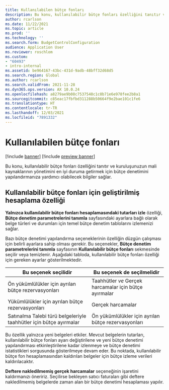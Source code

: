 ```yaml
---
title: Kullanılabilen bütçe fonları
description: Bu konu, kullanılabilir bütçe fonları özelliğini tanıtır ve kuruluşunuzun mali kaynaklarının yönetimini en iyi duruma getirmek için bütçe denetimini yapılandırmanıza yardımcı olabilecek bilgiler sağlar.
author: rcarlson
ms.date: 11/22/2021
ms.topic: article
ms.prod: ''
ms.technology: ''
ms.search.form: BudgetControlConfiguration
audience: Application User
ms.reviewer: roschlom
ms.custom:
- "60493"
- intro-internal
ms.assetid: be964167-43bc-431d-9adb-48bff32d68d5
ms.search.region: Global
ms.author: rcarlson
ms.search.validFrom: 2021-11-28
ms.dyn365.ops.version: AX 10.0.24
ms.openlocfilehash: a8279ae9b08c7537548c1c8b71e6e978fee2b8a1
ms.sourcegitcommit: c85eac17fbfbd311288b50664f9e2bae101c1fe6
ms.translationtype: HT
ms.contentlocale: tr-TR
ms.lasthandoff: 12/03/2021
ms.locfileid: "7891332"
---
```

# <a name="budget-funds-available"></a>Kullanılabilen bütçe fonları

[!include [banner](../includes/banner.md)]
[!include [preview banner](../includes/preview-banner.md)]

Bu konu, kullanılabilir bütçe fonları özelliğini tanıtır ve kuruluşunuzun mali kaynaklarının yönetimini en iyi duruma getirmek için bütçe denetimini yapılandırmanıza yardımcı olabilecek bilgiler sağlar.

## <a name="enhanced-calculation-feature-for-budget-funds-available"></a>Kullanılabilir bütçe fonları için geliştirilmiş hesaplama özelliği

**Yalnızca kullanılabilir bütçe fonları hesaplamasındaki tutarları izle** özelliği, **Bütçe denetim parametrelerini tanımla** sayfasındaki ayarlara bağlı olarak belge türleri ve durumları için temel bütçe denetim tablolarını izlemenizi sağlar.

Bazı bütçe denetimi yapılandırma seçeneklerinin özelliğin düzgün çalışması için belirli ayarlara sahip olması gerekir. Bu seçenekler, **Bütçe denetim parametrelerini tanımla** sayfasının **Kullanılabilir bütçe fonları** sekmesinde seçilir veya temizlenir. Aşağıdaki tabloda, kullanılabilir bütçe fonları özelliği için gereken ayarlar gösterilmektedir.

| Bu seçenek seçilidir | Bu seçenek de seçilmelidir |
| ------------------------- | -------------------------------- |
| Ön yükümlülükler için ayrılan bütçe rezervasyonları | Taahhütler *ve* Gerçek harcamalar için bütçe ayırmalar |
| Yükümlülükler için ayrılan bütçe rezervasyonları | Gerçek harcamalar |
| Satınalma Talebi türü belgeleriyle taahhütler için bütçe ayırmalar | Ön yükümlülükler için ayrılan bütçe rezervasyonları |

Bu özellik yalnızca yeni belgeleri etkiler. Mevcut belgelerin tutarları, kullanılabilir bütçe fonları ayarı değiştirilene ve yeni bütçe denetimi yapılandırması etkinleştirilene kadar izlenmeye ve bütçe denetimi istatistikleri sorgusunda gösterilmeye devam eder. Bu noktada, kullanılabilir bütçe fon hesaplamasından kaldırılan belgeler için bütçe izleme verileri kaldırılacaktır.

**Deftere nakledilmemiş gerçek harcamalar** seçeneğinin işaretini kaldırmanızı öneririz. Seçilirse bekleyen satıcı faturaları gibi deftere nakledilmemiş belgelerde zaman alan bir bütçe denetimi hesaplaması yapılır.
